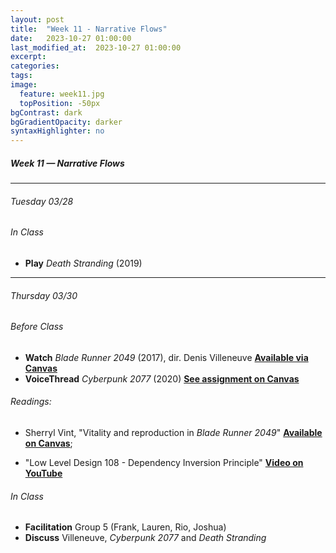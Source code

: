 ```yaml
---
layout: post
title:  "Week 11 - Narrative Flows"
date:   2023-10-27 01:00:00
last_modified_at:  2023-10-27 01:00:00
excerpt: 
categories: 
tags: 
image:
  feature: week11.jpg
  topPosition: -50px
bgContrast: dark
bgGradientOpacity: darker
syntaxHighlighter: no
---
```

##### **Week 11 — Narrative Flows**

---

###### Tuesday 03/28

###### *In Class*
- **Play** *Death Stranding* (2019) 

---

###### Thursday 03/30

###### *Before Class*
- **Watch** *Blade Runner 2049* (2017), dir. Denis Villeneuve [**Available via Canvas**](https://uncch.instructure.com/courses/17305/discussion_topics/153513)
- **VoiceThread** *Cyberpunk 2077* (2020) [**See assignment on Canvas**](https://uncch.instructure.com/courses/17305/assignments/193559)

###### Readings:

- Sherryl Vint, "Vitality and reproduction in *Blade Runner 2049*" [**Available on Canvas**](https://uncch.instructure.com/courses/17305/files/folder/Readings?preview=3127839);

- "Low Level Design 108 - Dependency Inversion Principle" [**Video on YouTube**](https://www.youtube.com/watch?v=_CQuOfIqaGE)

###### *In Class*
- **Facilitation** Group 5 (Frank, Lauren, Rio, Joshua)
- **Discuss** Villeneuve, *Cyberpunk 2077* and *Death Stranding*
